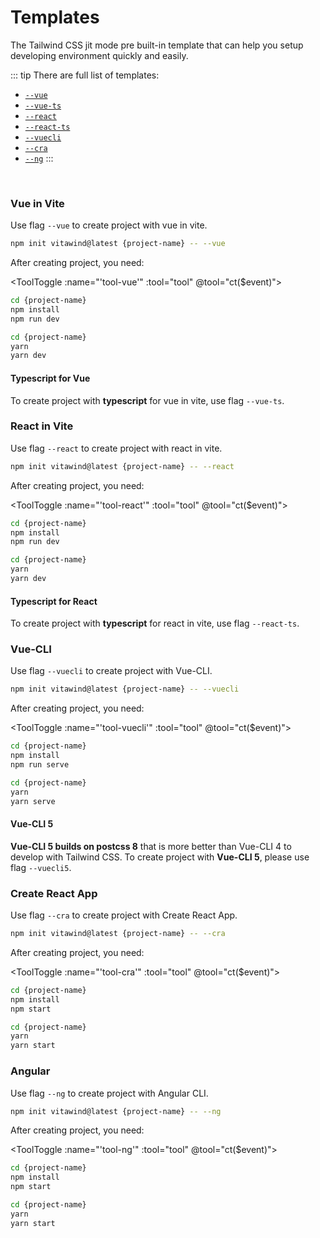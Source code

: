 <script>
import Badge from '../.vitepress/components/Badge.vue'
import ToolToggle from '../.vitepress/components/ToolToggle.vue'

export default{
  data () {
    return {
      tool: 'npm',
      npm: true,
      yarn: false,
      storage: undefined
    }
  },
  mounted () {
    let tool = ''
    if (typeof window !== 'undefined') {
      if(window.localStorage.length>0) {
        tool = window.localStorage.getItem('tool')
      }
    }
    this.tool = tool?tool:'npm';
    this.ct(this.tool)
  },
  methods:{
    ct (event) {
      const status = (event==='npm')
      this.tool = event
      this.npm = status
      this.yarn = !status
      if (typeof window !== 'undefined') {
        window.localStorage.setItem('tool',event)
      }
      // if (this.storage = !) {
      //   this.storage.setItem('tool',event)
      // }
    }
  },
  components: {
    Badge,ToolToggle
  }
}
</script>

# Templates

The Tailwind CSS jit mode pre built-in template that can help you setup developing environment quickly and easily.

::: tip There are full list of templates:
- [`--vue`](#vue-in-vite)
- [`--vue-ts`](#typescript-for-vue)
- [`--react`](#react-in-vite)
- [`--react-ts`](#typescript-for-react)
- [`--vuecli`](#vue-cli)
- [`--cra`](#create-react-app)
- [`--ng`](#angular)
:::
<!-- - [`--cra22`](#create-react-app-tailwindcss-2-2) -->
<br>

### Vue in Vite 
Use flag `--vue` to create project with vue in vite.
```bash
npm init vitawind@latest {project-name} -- --vue
```
After creating project, you need:

<ToolToggle :name="'tool-vue'" :tool="tool" @tool="ct($event)"><div v-if="npm">

```bash
cd {project-name}
npm install
npm run dev
```
</div><div v-if="yarn">

```bash
cd {project-name}
yarn
yarn dev
```
</div></ToolToggle>

#### Typescript for Vue 
To create project with **typescript** for vue in vite, use flag `--vue-ts`.


### React in Vite 
Use flag `--react` to create project with react in vite.
```bash
npm init vitawind@latest {project-name} -- --react
```
After creating project, you need:

<ToolToggle :name="'tool-react'" :tool="tool" @tool="ct($event)"><div v-if="npm">

```bash
cd {project-name}
npm install
npm run dev
```
</div><div v-if="yarn">

```bash
cd {project-name}
yarn
yarn dev
```
</div></ToolToggle>

#### Typescript for React 
To create project with **typescript** for react in vite, use flag `--react-ts`.


### Vue-CLI
Use flag `--vuecli` to create project with Vue-CLI.
```bash
npm init vitawind@latest {project-name} -- --vuecli
```
After creating project, you need:

<ToolToggle :name="'tool-vuecli'" :tool="tool" @tool="ct($event)"><div v-if="npm">

```bash
cd {project-name}
npm install
npm run serve
```
</div><div v-if="yarn">

```bash
cd {project-name}
yarn
yarn serve
```
</div></ToolToggle>

#### Vue-CLI 5 <Badge color="green" text="BETA" />
**Vue-CLI 5 builds on postcss 8** that is more better than Vue-CLI 4 to develop with Tailwind CSS. To create project with **Vue-CLI 5**, please use flag `--vuecli5`.


### Create React App 
Use flag `--cra` to create project with Create React App.
```bash
npm init vitawind@latest {project-name} -- --cra
```
After creating project, you need:

<ToolToggle :name="'tool-cra'" :tool="tool" @tool="ct($event)"><div v-if="npm">

```bash
cd {project-name}
npm install
npm start
```
</div><div v-if="yarn">

```bash
cd {project-name}
yarn
yarn start
```
</div></ToolToggle>

<!-- ### Create React App 
Use flag `--cra` to create project with Create React App and ***Tailwind CSS version is 2.1.4***. For newest version of Tailwind, see ["Create React App + TailwindCSS 2.2"](#create-react-app-tailwindcss-2-2) section.
```bash
npm init vitawind {project-name} --cra
```
After creating project, you need:
```bash
cd {project-name}
npm install  # or `yarn`
npm run start  # or `yarn start`
``` -->

<!-- ### Create React App + TailwindCSS 2.2
Use flag `--cra22` to create project with Create React App and ***Tailwind CSS version is 2.2 or higher***.

```bash
npm init vitawind {project-name} --cra22
```
After creating project, you need:
```bash
cd {project-name}
npm install  # or `yarn`
npm run start  # or `yarn start`
``` -->

### Angular
Use flag `--ng` to create project with Angular CLI.

```bash
npm init vitawind@latest {project-name} -- --ng
```
After creating project, you need:

<ToolToggle :name="'tool-ng'" :tool="tool" @tool="ct($event)"><div v-if="npm">

```bash
cd {project-name}
npm install
npm start
```
</div><div v-if="yarn">

```bash
cd {project-name}
yarn
yarn start
```
</div></ToolToggle>